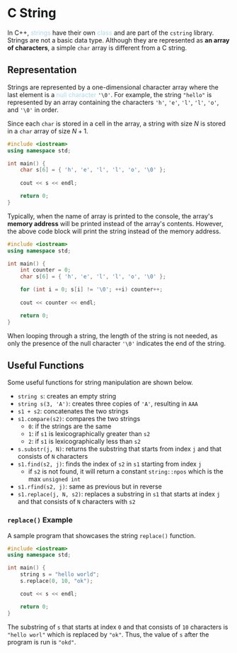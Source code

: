 # C String
In C++, <span style = "color:lightblue">strings</span> have their own <span style = "color:lightblue">class</span> and are part of the `cstring` library. Strings are not a basic data type. Although they are represented as **an array of characters**, a simple `char` array is different from a C string.

## Representation
Strings are represented by a one-dimensional character array where the last element is a <span style = "color:lightblue">null character</span> `'\0'`. For example, the string `"hello"` is represented by an array containing the characters `'h'`, `'e'`, `'l'`, `'l'`, `'o'`, and `'\0'` in order.

Since each `char` is stored in a cell in the array, a string with size $N$ is stored in a `char` array of size $N+1$. 

```C++
#include <iostream>
using namespace std;

int main() {
	char s[6] = { 'h', 'e', 'l', 'l', 'o', '\0' };
	
	cout << s << endl;

	return 0;
}
```

Typically, when the name of array is printed to the console, the array's **memory address** will be printed instead of the array's contents. However, the above code block will print the string instead of the memory address.

```C++
#include <iostream>
using namespace std;

int main() {
	int counter = 0;
	char s[6] = { 'h', 'e', 'l', 'l', 'o', '\0' };

	for (int i = 0; s[i] != '\0'; ++i) counter++;
	
	cout << counter << endl;

	return 0;
}
```

When looping through a string, the length of the string is not needed, as only the presence of the null character `'\0'` indicates the end of the string.

## Useful Functions
Some useful functions for string manipulation are shown below.
- `string s`: creates an empty string
- `string s(3, 'A')`: creates three copies of `'A'`, resulting in `AAA`
- `s1 + s2`: concatenates the two strings
- `s1.compare(s2)`: compares the two strings
	- `0`: if the strings are the same
	- `1`: if `s1` is lexicographically greater than `s2`
	- `2`: if `s1` is lexicographically less than `s2`
- `s.substr(j, N)`: returns the substring that starts from index `j` and that consists of `N` characters
- `s1.find(s2, j)`: finds the index of `s2` in `s1` starting from index `j`
	- if `s2` is not found, it will return a constant `string::npos` which is the max `unsigned int`
- `s1.rfind(s2, j)`: same as previous but in reverse
- `s1.replace(j, N, s2)`: replaces a substring in `s1` that starts at index `j` and that consists of `N` characters with `s2`

### `replace()` Example
A sample program that showcases the string `replace()` function.
```C++
#include <iostream>
using namespace std;

int main() {
	string s = "hello world";
	s.replace(0, 10, "ok");

	cout << s << endl;

	return 0;
}
```

The substring of `s` that starts at index `0` and that consists of `10` characters is `"hello worl"` which is replaced by `"ok"`. Thus, the value of `s` after the program is run is `"okd"`. 